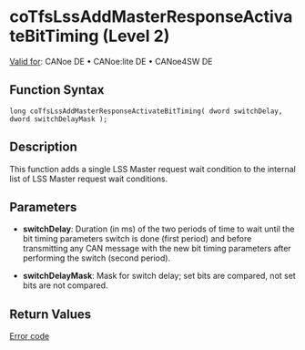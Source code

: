 # coTfsLssAddMasterResponseActivateBitTiming (Level 2)

[Valid for](../../../../Shared/FeatureAvailability.md): CANoe DE • CANoe:lite DE • CANoe4SW DE

## Function Syntax

```plaintext
long coTfsLssAddMasterResponseActivateBitTiming( dword switchDelay, dword switchDelayMask );
```

## Description

This function adds a single LSS Master request wait condition to the internal list of LSS Master request wait conditions.

## Parameters

- **switchDelay**: Duration (in ms) of the two periods of time to wait until the bit timing parameters switch is done (first period) and before transmitting any CAN message with the new bit timing parameters after performing the switch (second period).

- **switchDelayMask**: Mask for switch delay; set bits are compared, not set bits are not compared.

## Return Values

[Error code](../CAPLfunctionsCANopenNLTFSErrorCodes.md)
